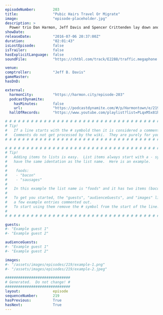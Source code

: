 ```yaml
---
episodeNumber:        203
title:                "Pubic Hairs Travel Or Migrate"
image:                "episode-placeholder.jpg"
description: >
  Power trio Dan Harmon, Jeff Davis and Spencer Crittenden lay down another classic episode of Harmon. Watch the video at harmontown.com/live
showDate:             
releaseDate:          "2016-07-06 20:37:00Z"
duration:             "02:01:43"
isLostEpisode:        false
isTrailer:            false
hasExplicitLanguage:  false
soundFile:            "https://chtbl.com/track/E2288/traffic.megaphone.fm/STA6294944934.mp3?updated=1560189832"

venue:                
comptroller:          "Jeff B. Davis"
gameMaster:           
hasDnD:               

external:
  harmonCity:         "https://harmon.city/episode-203"
  podcastDynamite:
    hasMinutes:       false
    url:              "https://podcastdynamite.com/#/p/Harmontown/e/219/203"
  hallOfRecords:      "https://www.youtube.com/playlist?list=PLqxM5x81hNOY7WKfzSEdOxjYt-8KqZtRe"

# # # # # # # # # # # # # # # # # # # # # # # # # # # # # # # # # # # # # # # # # # # # #
# Tip!
#   If a line starts with the # symbold then it is considered a comment.
#   Comments do not get processed by the wiki.  They are purely for your information.
# # # # # # # # # # # # # # # # # # # # # # # # # # # # # # # # # # # # # # # # # # # # #

# # # # # # # # # # # # # # # # # # # # # # # # # # # # # # # # # # # # # # # # # # # # #
# Tip!
#   Adding items to lists is easy.  List items always start with a - symbol and have
#   have the same identation as the list name.  Here is an example.
#
#    foods:
#    - "bacon"
#    - "sausages"
#
#   In this example the list name is "foods" and it has two items (bacon, and sausages).
#
#   To get you started, the "guests", "audienceGuests", and "images" lists below have
#   a few example entries commented out.
#   To start using them remove the # symbol from the start of the line.
#
# # # # # # # # # # # # # # # # # # # # # # # # # # # # # # # # # # # # # # # # # # # # #

guests:
#- "Example guest 1"
#- "Example guest 2"

audienceGuests:
#- "Example guest 1"
#- "Example guest 2"

images:
#- "/assets/images/episodes/219/example-1.png"
#- "/assets/images/episodes/219/example-2.jpeg"

##############################
# Generated.  Do not change! #
##############################
layout:               episode
sequenceNumber:       219
hasPrevious:          True
hasNext:              True
---
```


<!-- The episode description will be rendered here -->

<!-- Add your content BELOW here -->
<!-- vvvvvvvvvvvvvvvvvvvvvvvvvvv -->




<!-- ^^^^^^^^^^^^^^^^^^^^^^^^^^^ -->
<!-- Add your content ABOVE here -->

<!-- The episode gallery will be rendered here -->